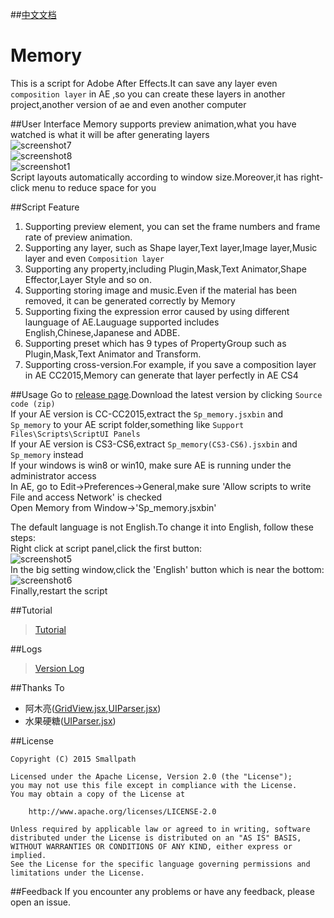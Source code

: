 ##[中文文档](https://github.com/Smallpath/Memory/blob/master/README-CH.md)

# Memory
This is a script for Adobe After Effects.It can save any layer even `composition layer` in AE ,so you can create these layers in another project,another version of ae and even another computer

##User Interface
Memory supports preview animation,what you have watched is what it will be after generating layers  
![screenshot7](https://raw.githubusercontent.com/Smallpath/Memory/master/_screenshot/1.gif)  
![screenshot8](https://raw.githubusercontent.com/Smallpath/Memory/master/_screenshot/2.gif)  
![screenshot1](https://raw.githubusercontent.com/Smallpath/Memory/master/_screenshot/1_en.PNG)  
Script layouts automatically according to window size.Moreover,it has right-click menu to reduce space for you

##Script Feature
1. Supporting preview element, you can set the frame numbers and frame rate of preview animation.
2. Supporting any layer, such as Shape layer,Text layer,Image layer,Music layer and even `Composition layer`
3. Supporting any property,including Plugin,Mask,Text Animator,Shape Effector,Layer Style and so on.
4. Supporting storing image and music.Even if the material has been removed, it can be generated correctly by Memory
5. Supporting fixing the expression error caused by using different launguage of AE.Lauguage supported includes English,Chinese,Japanese and ADBE.
6. Supporting preset which has 9 types of PropertyGroup such as Plugin,Mask,Text Animator and Transform.
7. Supporting cross-version.For example, if you save a composition layer in AE CC2015,Memory can generate that layer perfectly in AE CS4



##Usage
Go to [release page](https://github.com/Smallpath/Memory/releases).Download the latest version by clicking `Source code (zip)`  
If your AE version is CC-CC2015,extract the `Sp_memory.jsxbin` and `Sp_memory` to your AE script folder,something like `Support Files\Scripts\ScriptUI Panels`  
If your AE version is CS3-CS6,extract `Sp_memory(CS3-CS6).jsxbin` and `Sp_memory` instead  
If your windows is win8 or win10, make sure AE is running under the administrator access  
In AE, go to Edit->Preferences->General,make sure 'Allow scripts to write File and access Network' is checked  
Open Memory from Window->'Sp_memory.jsxbin'  

The default language is not English.To change it into English, follow these steps:  
Right click at script panel,click the first button:  
![screenshot5](https://raw.githubusercontent.com/Smallpath/Memory/master/_screenshot/5.PNG)  
In the big setting window,click the 'English' button which is near the bottom:  
![screenshot6](https://raw.githubusercontent.com/Smallpath/Memory/master/_screenshot/6.PNG)  
Finally,restart the script

##Tutorial
>[Tutorial](https://github.com/Smallpath/Memory/blob/master/wiki/TUTORIAL-EN.md)


##Logs
>[Version Log](https://github.com/Smallpath/Memory/blob/master/wiki/LOGS-EN.md)

##Thanks To
- 阿木亮([GridView.jsx](https://github.com/Smallpath/Memory/blob/master/Sp_memory/lib/GridView.jsx),[UIParser.jsx](https://github.com/Smallpath/Memory/blob/master/Sp_memory/lib/UIParser.jsx))
- 水果硬糖([UIParser.jsx](https://github.com/Smallpath/Memory/blob/master/Sp_memory/lib/UIParser.jsx))

##License
```
Copyright (C) 2015 Smallpath

Licensed under the Apache License, Version 2.0 (the "License");
you may not use this file except in compliance with the License.
You may obtain a copy of the License at

    http://www.apache.org/licenses/LICENSE-2.0

Unless required by applicable law or agreed to in writing, software
distributed under the License is distributed on an "AS IS" BASIS,
WITHOUT WARRANTIES OR CONDITIONS OF ANY KIND, either express or implied.
See the License for the specific language governing permissions and
limitations under the License.
```

##Feedback
If you encounter any problems or have any feedback, please open an issue.
